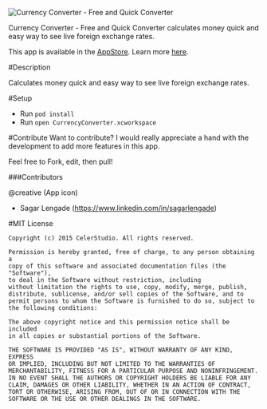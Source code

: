 ![Currency Converter - Free and Quick Converter](https://raw.githubusercontent.com/tirupati17/currency-converter-swift3.0-viper/master/CurrencyConverter/Resources/iphone_5s.png)

Currency Converter - Free and Quick Converter calculates money quick and easy way to see live foreign exchange rates.

This app is available in the [AppStore](https://itunes.apple.com/us/app/currency-converter-free-quick/id1163490933?ls=1&mt=8). Learn more [here](http://www.celerstudio.com).

#Description

Calculates money quick and easy way to see live foreign exchange rates.

#Setup
* Run ```pod install```
* Run ```open CurrencyConverter.xcworkspace```

#Contribute
Want to contribute? I would really appreciate a hand with the development to add more features in this app.

Feel free to Fork, edit, then pull!

###Contributors

@creative (App icon)
- Sagar Lengade (https://www.linkedin.com/in/sagarlengade)

#MIT License

	Copyright (c) 2015 CelerStudio. All rights reserved.

	Permission is hereby granted, free of charge, to any person obtaining a
	copy of this software and associated documentation files (the "Software"),
	to deal in the Software without restriction, including
	without limitation the rights to use, copy, modify, merge, publish,
	distribute, sublicense, and/or sell copies of the Software, and to
	permit persons to whom the Software is furnished to do so, subject to
	the following conditions:

	The above copyright notice and this permission notice shall be included
	in all copies or substantial portions of the Software.

	THE SOFTWARE IS PROVIDED "AS IS", WITHOUT WARRANTY OF ANY KIND, EXPRESS
	OR IMPLIED, INCLUDING BUT NOT LIMITED TO THE WARRANTIES OF
	MERCHANTABILITY, FITNESS FOR A PARTICULAR PURPOSE AND NONINFRINGEMENT.
	IN NO EVENT SHALL THE AUTHORS OR COPYRIGHT HOLDERS BE LIABLE FOR ANY
	CLAIM, DAMAGES OR OTHER LIABILITY, WHETHER IN AN ACTION OF CONTRACT,
	TORT OR OTHERWISE, ARISING FROM, OUT OF OR IN CONNECTION WITH THE
	SOFTWARE OR THE USE OR OTHER DEALINGS IN THE SOFTWARE.
	
